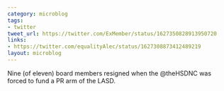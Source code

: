 ```yaml
---
category: microblog
tags:
- twitter
tweet_url: https://twitter.com/ExMember/status/1627350828913950720
links:
- https://twitter.com/equalityAlec/status/1627308873412489219
layout: microblog
---
```

Nine (of eleven) board members resigned when the @theHSDNC was forced to fund a PR arm of the LASD.
